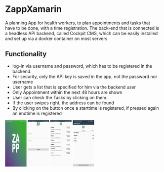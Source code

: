 # ZappXamarin
A planning App for health workers, to plan appointments and tasks that have to be done, with a time registration. The back-end that is connected is a headless API backend, called Cockpit CMS, which can be easily installed and set up via a docker container on most servers   
## Functionality
- log-in via username and password, which has to be registered in the backend.
- For security, only the API key is saved in the app, not the password nor username
- User gets a list that is specified for him via the backend user
- Only Appointment within the next 48 hours are shown
- User can check the Tasks by clicking on them.
- If the user swipes right, the address can be found
- By clicking on the button once a starttime is registered, if pressed again an endtime is registered


<div>
<img src= "./GitHubReadMe/Splashscreen.jpg" height= "150px" width= "auto"/>
<img src= "./GitHubReadMe/Login.jpg" height= "150px" width= "auto"/>
<img src= "./GitHubReadMe/Appointment.jpg" height= "150px" width= "auto"/>
<img src= "./GitHubReadMe/Task.jpg" height= "150px" width= "auto"/>

</div>  
